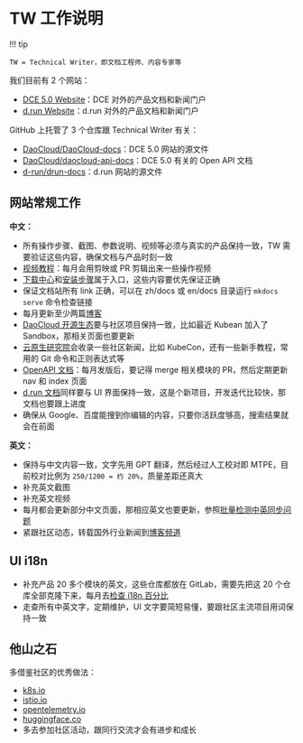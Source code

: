 # TW 工作说明

!!! tip

    TW = Technical Writer，即文档工程师、内容专家等

我们目前有 2 个网站：

- [DCE 5.0 Website](https://docs.daocloud.io/)：DCE 对外的产品文档和新闻门户
- [d.run Website](https://docs.d.run/)：d.run 对外的产品文档和新闻门户

GitHub 上托管了 3 个仓库跟 Technical Writer 有关：

- [DaoCloud/DaoCloud-docs](https://github.com/DaoCloud/DaoCloud-docs)：DCE 5.0 网站的源文件
- [DaoCloud/daocloud-api-docs](https://github.com/DaoCloud/daocloud-api-docs)：DCE 5.0 有关的 Open API 文档
- [d-run/drun-docs](https://github.com/d-run/drun-docs)：d.run 网站的源文件

## 网站常规工作

**中文：**

- 所有操作步骤、截图、参数说明、视频等必须与真实的产品保持一致，TW 需要验证这些内容，确保文档与产品时刻一致
- [视频教程](../../../videos/index.md)：每月会用剪映或 PR 剪辑出来一些操作视频
- [下载中心](../../../download/index.md)和[安装步骤](../../../install/index.md)属于入口，这些内容要优先保证正确
- 保证文档站所有 link 正确，可以在 zh/docs 或 en/docs 目录运行 `mkdocs serve` 命令检查链接
- 每月更新至少两篇[博客](../../../blogs/index.md)
- [DaoCloud 开源生态](../../../community/index.md)要与社区项目保持一致，比如最近 Kubean 加入了 Sandbox，那相关页面也要更新
- [云原生研究院](../../../native/knowledge/index.md)会收录一些社区新闻，比如 KubeCon，还有一些新手教程，常用的 Git 命令和正则表达式等
- [OpenAPI 文档](https://docs.daocloud.io/openapi/index.html)：每月发版后，要记得 merge 相关模块的 PR，然后定期更新 nav 和 index 页面
- [d.run 文档](https://docs.d.run/)同样要与 UI 界面保持一致，这是个新项目，开发迭代比较快，那文档也要跟上进度
- 确保从 Google、百度能搜到你编辑的内容，只要你活跃度够高，搜索结果就会在前面

**英文：**

- 保持与中文内容一致，文字先用 GPT 翻译，然后经过人工校对即 MTPE，目前校对比例为 `250/1200 = 约 20%`，质量差距还真大
- 补充英文截图
- 补充英文视频
- 每月都会更新部分中文页面，那相应英文也要更新，参照[批量检测中英同步问题](./lsync.md)
- 紧跟社区动态，转载国外行业新闻到[博客频道](../../../blogs/index.md)

## UI i18n

- 补充产品 20 多个模块的英文，这些仓库都放在 GitLab，需要先把这 20 个仓库全部克隆下来，每月去[检查 i18n 百分比](https://ndx.gitpages.daocloud.io/product/frontend-i18n-counter/)
- 走查所有中英文字，定期维护，UI 文字要简短易懂，要跟社区主流项目用词保持一致

## 他山之石

多借鉴社区的优秀做法：

- [k8s.io](https://kubernetes.io/)
- [istio.io](https://istio.io/)
- [opentelemetry.io](https://opentelemetry.io/)
- [huggingface.co](https://huggingface.co/)
- 多去参加社区活动，跟同行交流才会有进步和成长
